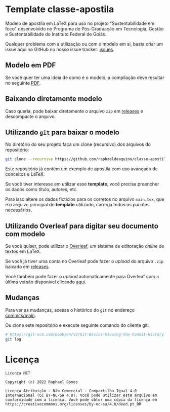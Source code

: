 # Template classe-apostila

Modelo de apostila em LaTeX para uso no projeto "Sustentabilidade em foco" desenvolvido no Programa de Pós-Graduação em Tecnologia, Gestão e Sustentabilidade do Instituto Federal de Goiás.

Qualquer problema com a utilização ou com o modelo em si, basta criar um issue aqui no GitHub no nosso issue tracker: [issues](../../issues).


## Modelo em PDF

Se você quer ter uma ideia de como é o modelo, a compilação deve resultar no seguinte [PDF](../../../classe-apostila/blob/master/main.pdf).


## Baixando diretamente modelo

Caso queria, pode baixar diretamente o arquivo `zip` em [releases](../../releases) e descompacte o arquivo.


## Utilizando `git` para baixar o modelo 

No diretório do seu projeto faça um clone (recursivo) dos arquivos do repositório:
```bash
git clone --recursive https://github.com/raphaeldeaquino/classe-apostila
```

Este repositório já contém um exemplo de apostila com uso avançado de conceitos e LaTeX. 

Se você tiver interesse em utilizar esse **template**, você precisa preencher os dados como título, autores, etc.

Para isso altere os dados fictícios para os corretos no arquivo `main.tex`, que é o arquivo principal do **template** utilizado, carrega todos os pacotes necessários.


## Utilizando Overleaf para digitar seu documento com modelo

Se você quiser, pode utilizar o [Overleaf](https://www.overleaf.com), um sistema de editoração *online* de textos em LaTeX.

Se você já tiver uma conta no Overleaf pode fazer o *upload* do arquivo `.zip` baixado em [releases](../../releases).

Você também pode fazer o *upload* automaticamente para Overleaf com a última versão disponível clicando [aqui](https://overleaf.com/docs?snip_uri=https://github.com/raphaeldeaquino/classe-apostila/archive/main.zip).

## Mudanças

Para ver as mudanças, acesse o histórico do `git` no endereço [commits/main](../../commits/main).

Ou clone este repositório e execute seguinte comando do cliente git:
```bash
# https://git-scm.com/book/en/v2/Git-Basics-Viewing-the-Commit-History
git log
```


# Licença

```
Licença MIT

Copyright (c) 2022 Raphael Gomes

Licença Atribuição - Não Comercial - Compartilha Igual 4.0 Internacional (CC BY-NC-SA 4.0). Você pode utilizar este arquivo em conformidade com a licença. Você pode obter uma cópia da licença em https://creativecommons.org/licenses/by-nc-sa/4.0/deed.pt_BR
```

